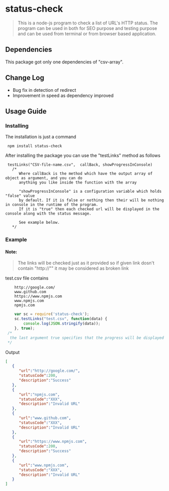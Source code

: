 # status-check
 >This is a node-js program to check a list of URL's HTTP status. The program
can be used in both for SEO purpose and testing purpose and can be used from terminal
or from browser based application.

## Dependencies
This package got only one dependencies of "csv-array".

## Change Log
* Bug fix in detection of redirect
* Improvement in speed as dependency improved 

## Usage Guide
### Installing

The installation is just a command

```
 npm install status-check
```

After installing the package you can use the "testLinks" method as follows
```
 testLinks("CSV-file-name.csv",  callBack, showProgressInConsole)
   /*
      Where callBack is the method which have the output array of object as argument, and you can do 
      anything you like inside the function with the array

      "showProgressInConsole" is a configuration variable which holds "false" value 
      by default. If it is false or nothing then their will be nothing in console in the runtime of the program.
      If it is "true" then each checked url will be displayed in the console along with the status message.

      See example below.
   */
```
### Example
#### Note:
>The links will be checked just as it provided so if given link dosn't contain "http://"" it may be considered as broken link

test.csv file contains

```
	http://google.com/
	www.github.com
	https://www.npmjs.com
	www.npmjs.com
	npmjs.com 
```
```javascript
	var sc = require('status-check');
	sc.testLinks("test.csv", function(data) {
		console.log(JSON.stringify(data));
	}, true);
 /*
  the last argument true specifies that the progress will be displayed in console
 */
``` 

Output
```json
[  
   {  
      "url":"http://google.com/",
      "statusCode":200,
      "description":"Success"
   },
   {  
      "url":"npmjs.com",
      "statusCode":"XXX",
      "description":"Invalid URL"
   },
   {  
      "url":"www.github.com",
      "statusCode":"XXX",
      "description":"Invalid URL"
   },
   {  
      "url":"https://www.npmjs.com",
      "statusCode":200,
      "description":"Success"
   },
   {  
      "url":"www.npmjs.com",
      "statusCode":"XXX",
      "description":"Invalid URL"
   }
]
```



